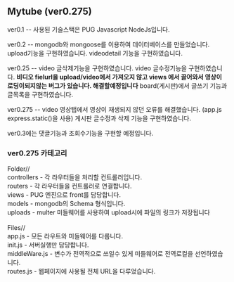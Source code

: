 ## Mytube (ver0.275)

ver0.1 -- 
사용된 기술스택은 PUG Javascript NodeJs입니다.

ver0.2 --
mongodb와 mongoose를 이용하여 데이터베이스를 만들었습니다.
upload기능을 구현하였습니다.
videodetail 기능을 구현하였습니다.

ver0.25 -- 
video 글삭제기능을 구현하였습니다.
video 글수정기능을 구현하였습니다.
**비디오 fielurl을 upload/video에서 가져오지 않고 views 에서 끌어와서 영상이 로딩이되지않는 버그가 있습니다. 해결할예정입니다**
board(게시판)에서 글쓰기 기능과 글목록을 구현하였습니다. 

ver0.275 --
video 영상탭에서 영상이 재생되지 않던 오류를 해결했습니다. (app.js express.static()을 사용)
게시판 글수정과 삭제 기능을 구현하였습니다.

ver0.3에는 댓글기능과 조회수기능을 구현할 예정입니다.

### ver0.275 카테고리

Folder// </br>
controllers - 각 라우터들을 처리할 컨트롤러입니다. </br>
routers - 각 라우터들을 컨트롤러로 연결합니다. </br>
views - PUG 엔진으로 front를 담당합니다. </br>
models - mongodb의 Schema 형식입니다. </br>
uploads - multer 미들웨어를 사용하여 upload시에 파일의 링크가 저장됩니다 </br>
</br>
Files// </br>
app.js - 모든 라우트와 미들웨어를 다룹니다.</br>
init.js - 서버실행만 담당합니다.</br>
middleWare.js - 변수가 전역적으로 쓰일수 있게 미들웨어로 전역로컬을 선언하였습니다.</br>
routes.js - 웹페이지에 사용될 전체 URL을 다루었습니다.</br>
